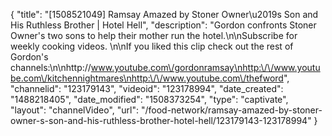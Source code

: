{
    "title": "[1508521049] Ramsay Amazed by Stoner Owner\u2019s Son and His Ruthless Brother  | Hotel Hell",
    "description": "Gordon confronts Stoner Owner's two sons to help their mother run the hotel.\n\nSubscribe for weekly cooking videos. \n\nIf you liked this clip check out the rest of Gordon's channels:\n\nhttp:\/\/www.youtube.com\/gordonramsay\nhttp:\/\/www.youtube.com\/kitchennightmares\nhttp:\/\/www.youtube.com\/thefword",
    "channelid": "123179143",
    "videoid": "123178994",
    "date_created": "1488218405",
    "date_modified": "1508373254",
    "type": "captivate",
    "layout": "channelVideo",
    "url": "\/food-network\/ramsay-amazed-by-stoner-owner-s-son-and-his-ruthless-brother-hotel-hell\/123179143-123178994"
}